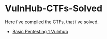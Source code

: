 # VulnHub-CTFs-Solved

Here i've compiled the CTFs, that i've solved.


- [Basic Pentesting 1 Vulnhub](https://github.com/Chetan-Chinchulkar/Basic-Pentesting-1-VulnHub#basic-pentesting-1-vulnhub)
